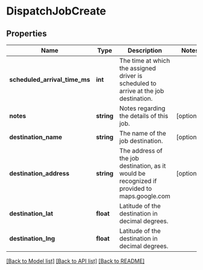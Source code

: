 # DispatchJobCreate

## Properties
Name | Type | Description | Notes
------------ | ------------- | ------------- | -------------
**scheduled_arrival_time_ms** | **int** | The time at which the assigned driver is scheduled to arrive at the job destination. | 
**notes** | **string** | Notes regarding the details of this job. | [optional] 
**destination_name** | **string** | The name of the job destination. | [optional] 
**destination_address** | **string** | The address of the job destination, as it would be recognized if provided to maps.google.com | [optional] 
**destination_lat** | **float** | Latitude of the destination in decimal degrees. | 
**destination_lng** | **float** | Latitude of the destination in decimal degrees. | 

[[Back to Model list]](../README.md#documentation-for-models) [[Back to API list]](../README.md#documentation-for-api-endpoints) [[Back to README]](../README.md)


